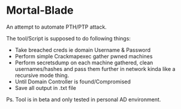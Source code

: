 # Mortal-Blade
An attempt to automate PTH/PTP attack.

The tool/Script is supposed to do following things:
- Take breached creds ie domain Username & Password
- Perform simple Crackmapexec gather pwned machines
- Perform secretsdump on each machine gathered, clean usernames/hashes and pass them further in network kinda like a recursive mode thing.
- Until Domain Controller is found/Compromised
- Save all output in .txt file

Ps. Tool is in beta and only tested in personal AD environment.
